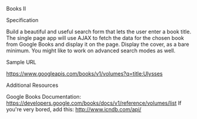 Books II

Specification

Build a beautiful and useful search form that lets the user enter a book title. The single page app will use AJAX to fetch the data for the chosen book from Google Books and display it on the page. Display the cover, as a bare minimum. You might like to work on advanced search modes as well.

Sample URL

https://www.googleapis.com/books/v1/volumes?q=title:Ulysses

Additional Resources

Google Books Documentation: https://developers.google.com/books/docs/v1/reference/volumes/list
If you're very bored, add this: http://www.icndb.com/api/
